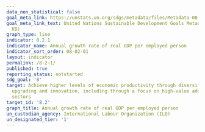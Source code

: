 ```yaml
---
data_non_statistical: false
goal_meta_link: https://unstats.un.org/sdgs/metadata/files/Metadata-08-02-01.pdf
goal_meta_link_text: United Nations Sustainable Development Goals Metadata (PDF 384
  KB)
graph_type: line
indicator: 8.2.1
indicator_name: Annual growth rate of real GDP per employed person
indicator_sort_order: 08-02-01
layout: indicator
permalink: /8-2-1/
published: true
reporting_status: notstarted
sdg_goal: '8'
target: Achieve higher levels of economic productivity through diversification, technological
  upgrading and innovation, including through a focus on high-value added and labour-intensive
  sectors
target_id: '8.2'
graph_title: Annual growth rate of real GDP per employed person
un_custodian_agency: International Labour Organization (ILO)
un_designated_tier: '1'
---
```

